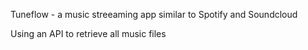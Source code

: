 Tuneflow - a music streeaming app similar to Spotify and Soundcloud

Using an API to retrieve all music files